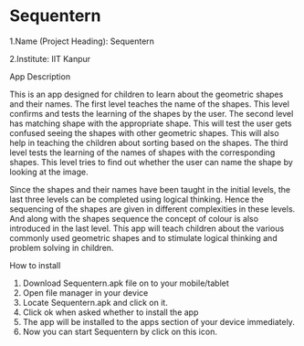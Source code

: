 Sequentern
==========

1.Name (Project Heading): Sequentern

2.Institute: IIT Kanpur

App Description

This is an app designed for children to learn about the geometric shapes and their names.
The first level teaches the name of the shapes. This level confirms and tests the learning of the shapes  by the user. 
The second level has matching shape with the appropriate shape. This will test the user gets confused seeing the shapes with other geometric shapes. This will also help in teaching the children about sorting based on the shapes.
The third level tests the learning of the names of shapes with the corresponding shapes.
This level tries to find out whether the user can name the shape by looking at the image.

Since the shapes and their names have been taught in the initial levels, the last three levels can be completed using logical thinking. Hence the sequencing of the shapes are given in different complexities in these levels. And along with the shapes sequence the concept of colour is also introduced in the last level. 
This app will teach children about the various commonly used geometric shapes and to stimulate logical thinking and problem solving in children.

How to install

1. Download Sequentern.apk  file on to your mobile/tablet
2. Open file manager in your device
3. Locate Sequentern.apk  and click on it.
4. Click ok when asked whether  to  install  the  app
5. The app will be installed to the apps section of your device immediately.
6. Now you can start  Sequentern  by click on this icon.


